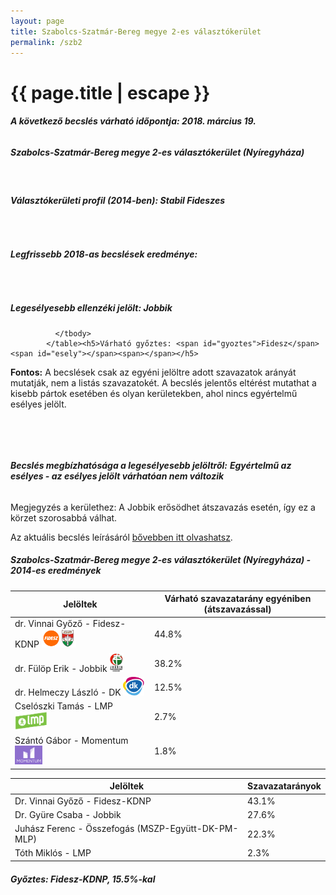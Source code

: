 ```yaml
---
layout: page
title: Szabolcs-Szatmár-Bereg megye 2-es választókerület
permalink: /szb2
---
```


<h1 class="page-title">{{ page.title | escape }}</h1>

<div class="section">
    <div class="row">
          <div class="col s12"><h6><span><strong>A következő becslés várható időpontja: 2018. március 19.</strong></span></h6>
		  <h5>Szabolcs-Szatmár-Bereg megye 2-es választókerület (Nyíregyháza)</h5>
<br/><h6><strong>Választókerületi profil (2014-ben): <span id="profil">Stabil Fideszes</span></strong></h6>
<br/>
<h6><strong>Legfrissebb 2018-as becslések eredménye:</strong></h6><br/>
			<h5><strong>Legesélyesebb ellenzéki jelölt: <span id="masodik">Jobbik</span><span id="esely2"></span><span></span></strong></h5>
<table class="striped">
              <thead>
                <tr>
                    <th>Jelöltek</th>
                    <th>Várható szavazatarány egyéniben (átszavazással)</th>
                </tr>
              </thead>
              <tbody>
             <tr>
                  <td>dr. Vinnai Győző - Fidesz-KDNP <img src="images/fideszkdnp_logo.png" style="width:55px;height:30px;"></td>
				  <td id="id_fidesz">44.8%</td>
			</tr>
			<tr><td>dr. Fülöp Erik - Jobbik <img src="images/jobbik_logo.png" style="width:23px;height:30px;"></td><td id="id_jobbik">38.2%</td></tr>
<tr>
                  <td>dr. Helmeczy László - DK <img src="images/dk_logo.png" style="width:34px;height:30px;"></td>
				  <td id="id_baloldal">12.5%</td>
			</tr>
			<tr>
                  <td>Cselószki Tamás - LMP <img src="images/lmp_logo.png" style="width:52px;height:30px;"></td>
				  <td id="lmp">2.7%</td>
			</tr>
			<tr>
				  <td>Szántó Gábor - Momentum <img src="images/momentum_logo.png" style="width:44px;height:30px;"></td>
				  <td id="id_momentum">1.8%</td>
			</tr>
       
         
              </tbody>
            </table><h5>Várható győztes: <span id="gyoztes">Fidesz</span><span id="esely"></span><span></span></h5>
			
			
<p><strong>Fontos:</strong> A becslések csak az egyéni jelöltre adott szavazatok arányát mutatják, nem a listás szavazatokét. A becslés jelentős eltérést mutathat a kisebb pártok esetében és olyan kerületekben, ahol nincs egyértelmű esélyes jelölt.</p>
<br/>
			
<br/><h6><strong>Becslés megbízhatósága a legesélyesebb jelöltről:</strong> <strong><span id="biztos_jelolt">Egyértelmű az esélyes - az esélyes jelölt várhatóan nem változik</span></strong></h6>
<p>Megjegyzés a kerülethez: A Jobbik erősödhet átszavazás esetén, így ez a körzet szorosabbá válhat.</p>
<p>Az aktuális becslés leírásáról <a href="../metodologia#0312">bővebben itt olvashatsz</a>.</p>
          </div>
    </div>
</div>

<div class="section">
    <div class="row">
          <div class="col s12">
		  <h5>Szabolcs-Szatmár-Bereg megye 2-es választókerület (Nyíregyháza) - 2014-es eredmények</h5>
            <table class="striped">
              <thead>
                <tr>
                    <th>Jelöltek</th>
                    <th>Szavazatarányok</th>
                </tr>
              </thead>
              <tbody>
             <tr>
                  <td>Dr. Vinnai Győző - Fidesz-KDNP</td>
				  <td>43.1%</td>
			</tr>
			<tr>
			      <td>Dr. Gyüre Csaba - Jobbik</td>
				  <td>27.6%</td>
			</tr>
			<tr>
			      <td>Juhász Ferenc - Összefogás (MSZP-Együtt-DK-PM-MLP)</td>
				  <td>22.3%</td>  
			</tr>
			<tr>
				  <td>Tóth Miklós - LMP</td>
				  <td>2.3%</td>
			</tr>  	
              </tbody>
            </table>
			<h5>Győztes: Fidesz-KDNP, 15.5%-kal</h5>
          </div>
    </div>
</div>
